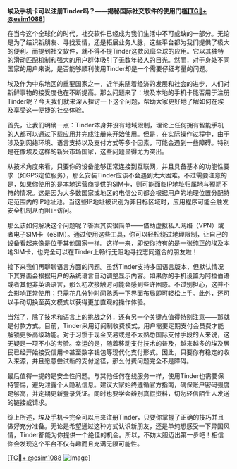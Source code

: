 **埃及手机卡可以注册Tinder吗？——揭秘国际社交软件的使用门槛[[TG💪+ @esim1088](https://t.me/s/esim1088)]**

在当今这个全球化的时代，社交软件已经成为我们生活中不可或缺的一部分。无论是为了结识新朋友、寻找爱情，还是拓展业务人脉，这些平台都为我们提供了极大的便利。而提到社交软件，就不得不提Tinder这款风靡全球的应用。它以其独特的滑动匹配机制和强大的用户群体吸引了无数年轻人的目光。然而，对于身处不同国家的用户来说，是否能够顺利使用Tinder却是一个需要仔细考量的问题。

埃及作为中东地区的重要国家之一，近年来随着经济的发展和社会的进步，人们对新鲜事物的接受度也在不断提高。那么问题来了：埃及本地的手机卡能否用于注册Tinder呢？今天我们就来深入探讨一下这个问题，帮助大家更好地了解如何在埃及享受这一便捷的社交体验。

首先，让我们明确一点：Tinder本身并没有地域限制，理论上任何拥有智能手机的人都可以通过下载应用并完成注册来开始使用。但是，在实际操作过程中，由于涉及到网络环境、语言支持以及支付方式等多个因素，可能会遇到一些障碍。特别是在像埃及这样的新兴市场国家，这些问题显得尤为突出。

从技术角度来看，只要你的设备能够正常连接到互联网，并且具备基本的功能性要求（如GPS定位服务），那么安装Tinder应该不会遇到太大困难。不过需要注意的是，如果你使用的是本地运营商提供的SIM卡，则可能面临IP地址归属地与预期不符的情况。这是因为大多数国家或地区的电信公司都会根据用户的地理位置分配特定范围内的IP地址池。当这些IP地址被识别为非目标区域时，应用程序可能会触发安全机制从而阻止访问。

那么该如何解决这个问题呢？答案其实很简单——借助虚拟私人网络（VPN）或者电子SIM卡（eSIM）。通过使用这些工具，你可以轻松绕过地理限制，让自己的设备看起来像是位于其他国家一样。这样一来，即使你持有的是一张纯正的埃及本地SIM卡，也完全可以在Tinder上畅行无阻地寻找志同道合的朋友啦！

接下来我们再聊聊语言方面的问题。虽然Tinder支持多国语言版本，但默认情况下其界面会根据用户的系统语言自动调整显示内容。如果你的手机设置为阿拉伯语或者其他非英语语言，那么初次接触时可能会感到些许困惑。不过别担心，这并不会影响正常使用；只需花几分钟时间熟悉一下界面布局即可轻松上手。此外，还可以手动切换至英文模式以获得更加直观的操作体验。

当然了，除了技术和语言上的挑战之外，还有另一个关键点值得特别注意——那就是付款方式。目前，Tinder采用订阅制收费模式，用户需要定期支付会员费才能解锁更多高级功能。对于习惯于现金交易或是不太熟悉国际支付手段的人来说，这无疑是一项不小的考验。幸运的是，随着移动支付技术的普及，越来越多的埃及居民已经开始接受信用卡甚至数字钱包等现代化支付形式。因此，只要你有稳定的收入来源，并且愿意尝试新的支付途径，那么付费问题完全不是障碍。

最后值得一提的是安全性问题。与其他任何在线服务一样，使用Tinder也需要保持警惕，避免泄露个人隐私信息。建议大家始终遵循官方指南，确保账户密码强度足够高，并定期更新登录凭证。同时也要学会辨别真假资料，切勿轻信陌生人发送的链接或请求。

综上所述，埃及手机卡完全可以用来注册Tinder，只要你掌握了正确的技巧并且做好充分准备。无论是希望通过这种方式认识新朋友，还是单纯想感受一下异国风情，Tinder都能为你提供一个绝佳的机会。所以，不妨大胆迈出第一步吧！相信你会发现这个平台不仅有趣而且充满无限可能性。

[[TG💪+ @esim1088](https://t.me/s/esim1088) ![Image](https://i.postimg.cc/4NQfJmqS/Snipaste-2025-05-13-00-14-12.png)]